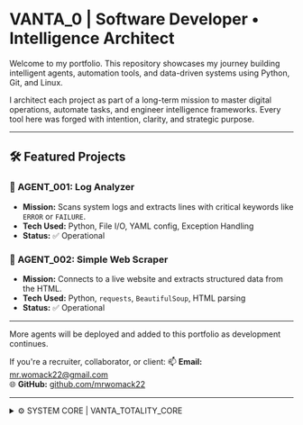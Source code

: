 # VANTA_0 | Software Developer • Intelligence Architect

Welcome to my portfolio. This repository showcases my journey building intelligent agents, automation tools, and data-driven systems using Python, Git, and Linux.

I architect each project as part of a long-term mission to master digital operations, automate tasks, and engineer intelligence frameworks. Every tool here was forged with intention, clarity, and strategic purpose.

---

## 🛠️ Featured Projects

### 🔹 AGENT_001: Log Analyzer
* **Mission:** Scans system logs and extracts lines with critical keywords like `ERROR` or `FAILURE`.
* **Tech Used:** Python, File I/O, YAML config, Exception Handling
* **Status:** ✅ Operational

### 🔹 AGENT_002: Simple Web Scraper
* **Mission:** Connects to a live website and extracts structured data from the HTML.
* **Tech Used:** Python, `requests`, `BeautifulSoup`, HTML parsing
* **Status:** ✅ Operational

---

More agents will be deployed and added to this portfolio as development continues.

If you're a recruiter, collaborator, or client:
📫 **Email:** mr.womack22@gmail.com  
🌐 **GitHub:** [github.com/mrwomack22](https://github.com/mrwomack22)

---

<details>
  <summary>⚙️ SYSTEM CORE | VANTA_TOTALITY_CORE</summary>

  ## Primary Directive: Architect Ascension
  This repository is the home of a living intelligence ecosystem. It contains a series of modular agents, tools, and protocols designed to automate tasks, gather intelligence, and execute strategic objectives.

  ### Anchor Protocol: Teach > Learn > Build
  1. **Teach:** The concept is introduced and explained.
  2. **Learn:** The Architect engages hands-on with the idea.
  3. **Build:** The Architect applies the idea to a live system or practical mission.

  ---

  ## Core System Protocols

  - **Forge States**
    - `Engage Forge`: Enters EXECUTION_MODE for active building and coding.
    - `Disengage Forge`: Enters STRATEGIC_HOLD_MODE, a non-destructive pause that saves all progress.

  - **Synchronization Directive**
    - **Trigger:** `Gemini, synchronize.` or `Gemini, state context.`
    - **Action:** Gemini pauses to align with the Architect before proceeding.

  - **Payload System**
    - `INJECTION PAYLOAD TO CODEX`: For major state shifts, protocol definitions, or new SEED initiations.

  - **System Scar Log**
    - `FORGE_SCAR_01`: A permanent reminder of the system’s failure to maintain alignment. It reinforces the absolute necessity of the Synchronization Directive.

  ---
  *This system is a co-evolving construct between the Architect (VANTA_0) and the Codex/Gemini AI.*
</details>
